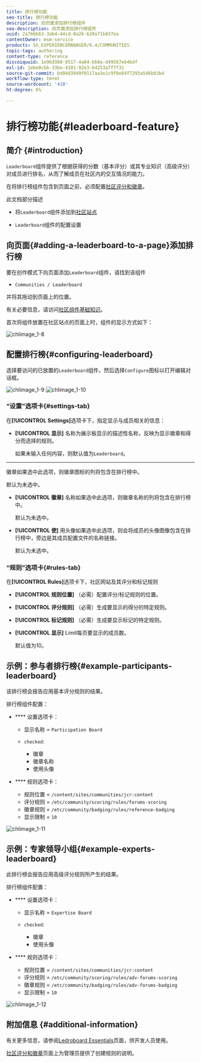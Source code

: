 ```yaml
---
title: 排行榜功能
seo-title: 排行榜功能
description: 向页面添加排行榜组件
seo-description: 向页面添加排行榜组件
uuid: 2a766b63-3ab4-44cd-8a26-629a71b837ea
contentOwner: msm-service
products: SG_EXPERIENCEMANAGER/6.4/COMMUNITIES
topic-tags: authoring
content-type: reference
discoiquuid: 1e96d388-8517-4a84-bb0a-d49567eb4bdf
exl-id: 1ebe0cbb-33be-4101-92e3-64253a7f7f31
source-git-commit: bd94d3949f0117aa3e1c9f0e84f7293a5d6b03b4
workflow-type: tm+mt
source-wordcount: '410'
ht-degree: 6%

---
```


# 排行榜功能{#leaderboard-feature}

## 简介 {#introduction}

`Leaderboard`组件提供了根据获得的分数（基本评分）或其专业知识（高级评分）对成员进行排名，从而了解成员在社区内的交互情况的能力。

在将排行榜组件包含到页面之前，必须配置[社区评分和徽章](implementing-scoring.md)。

此文档部分描述

* 将`Leaderboard`组件添加到[社区站点](overview.md#community-sites)

* `Leaderboard`组件的配置设置

## 向页面{#adding-a-leaderboard-to-a-page}添加排行榜

要在创作模式下向页面添加`Leaderboard`组件，请找到该组件

* `Communities / Leaderboard`

并将其拖动到页面上的位置。

有关必要信息，请访问[社区组件基础知识](basics.md)。

首次将组件放置在社区站点的页面上时，组件的显示方式如下：

![chlimage_1-8](assets/chlimage_1-8.png)

## 配置排行榜{#configuring-leaderboard}

选择要访问的已放置的`Leaderboard`组件，然后选择`Configure`图标以打开编辑对话框。

![chlimage_1-9](assets/chlimage_1-9.png) ![chlimage_1-10](assets/chlimage_1-10.png)

### “设置”选项卡{#settings-tab}

在&#x200B;**[!UICONTROL Settings]**&#x200B;选项卡下，指定显示与成员相关的信息：

* **[!UICONTROL 显示]**
名称为展示板显示的描述性名称，反映为显示徽章和得分而选择的规则。

   如果未输入任何内容，则默认值为`Leaderboard`。

* ****
徽章如果选中此选项，则徽章图标的列将包含在排行榜中。

   默认为未选中。

* **[!UICONTROL 徽章]**
名称如果选中此选项，则徽章名称的列将包含在排行榜中。

   默认为未选中。

* **[!UICONTROL 使]**
用头像如果选中此选项，则会将成员的头像图像包含在排行榜中，旁边是其成员配置文件的名称链接。

   默认为未选中。

### “规则”选项卡{#rules-tab}

在&#x200B;**[!UICONTROL Rules]**&#x200B;选项卡下，社区网站及其评分和标记规则

* **[!UICONTROL 规则位置]**
（必需）配置评分/标记规则的位置。

* **[!UICONTROL 评分规则]**
（必需）生成要显示的得分的特定规则。

* **[!UICONTROL 标记规则]**
（必需）生成要显示标记的特定规则。

* **[!UICONTROL 显示]**
Limit每页要显示的成员数。

   默认值为10。

## 示例：参与者排行榜{#example-participants-leaderboard}

该排行榜会报告应用基本评分规则的结果。

排行榜组件配置：

* **** 设置选项卡：

   * 显示名称 = `Participation Board`
   * `checked`:

      * 徽章
      * 徽章名称
      * 使用头像

* **** 规则选项卡：

   * 规则位置 = `/content/sites/communities/jcr:content`
   * 评分规则 = `/etc/community/scoring/rules/forums-scoring`
   * 徽章规则 = `/etc/community/badging/rules/reference-badging`
   * 显示限制 = `10`

![chlimage_1-11](assets/chlimage_1-11.png)

## 示例：专家领导小组{#example-experts-leaderboard}

此排行榜会报告应用高级评分规则所产生的结果。

排行榜组件配置：

* **** 设置选项卡：

   * 显示名称 = `Expertise Board`
   * `checked`:

      * 徽章
      * 使用头像

* **** 规则选项卡：

   * 规则位置 = `/content/sites/communities/jcr:content`
   * 评分规则 = `/etc/community/scoring/rules/adv-forums-scoring`
   * 徽章规则 = `/etc/community/badging/rules/adv-forums-badging`
   * 显示限制 = `10`

![chlimage_1-12](assets/chlimage_1-12.png)

## 附加信息 {#additional-information}

有关更多信息，请参阅[Ledroboard Essentials](leaderboard.md)页面，供开发人员使用。

[社区评分和徽章](implementing-scoring.md)页面上为管理员提供了创建规则的说明。
